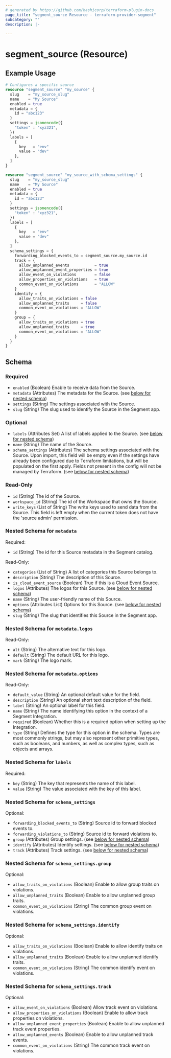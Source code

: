 ```yaml
---
# generated by https://github.com/hashicorp/terraform-plugin-docs
page_title: "segment_source Resource - terraform-provider-segment"
subcategory: ""
description: |-
  
---
```


# segment_source (Resource)



## Example Usage

```terraform
# Configures a specific source
resource "segment_source" "my_source" {
  slug    = "my_source_slug"
  name    = "My Source"
  enabled = true
  metadata = {
    id = "abc123"
  }
  settings = jsonencode({
    "token" : "xyz321",
  })
  labels = [
    {
      key   = "env"
      value = "dev"
    },
  ]
}

resource "segment_source" "my_source_with_schema_settings" {
  slug    = "my_source_slug"
  name    = "My Source"
  enabled = true
  metadata = {
    id = "abc123"
  }
  settings = jsonencode({
    "token" : "xyz321",
  })
  labels = [
    {
      key   = "env"
      value = "dev"
    },
  ]
  schema_settings = {
    forwarding_blocked_events_to = segment_source.my_source.id
    track = {
      allow_unplanned_events           = true
      allow_unplanned_event_properties = true
      allow_event_on_violations        = false
      allow_properties_on_violations   = true
      common_event_on_violations       = "ALLOW"
    }
    identify = {
      allow_traits_on_violations = false
      allow_unplanned_traits     = false
      common_event_on_violations = "ALLOW"
    }
    group = {
      allow_traits_on_violations = true
      allow_unplanned_traits     = true
      common_event_on_violations = "ALLOW"
    }
  }
}
```

<!-- schema generated by tfplugindocs -->
## Schema

### Required

- `enabled` (Boolean) Enable to receive data from the Source.
- `metadata` (Attributes) The metadata for the Source. (see [below for nested schema](#nestedatt--metadata))
- `settings` (String) The settings associated with the Source.
- `slug` (String) The slug used to identify the Source in the Segment app.

### Optional

- `labels` (Attributes Set) A list of labels applied to the Source. (see [below for nested schema](#nestedatt--labels))
- `name` (String) The name of the Source.
- `schema_settings` (Attributes) The schema settings associated with the Source. Upon import, this field will be empty even if the settings have already been configured due to Terraform limitations, but will be populated on the first apply. Fields not present in the config will not be managed by Terraform. (see [below for nested schema](#nestedatt--schema_settings))

### Read-Only

- `id` (String) The id of the Source.
- `workspace_id` (String) The id of the Workspace that owns the Source.
- `write_keys` (List of String) The write keys used to send data from the Source. This field is left empty when the current token does not have the 'source admin' permission.

<a id="nestedatt--metadata"></a>
### Nested Schema for `metadata`

Required:

- `id` (String) The id for this Source metadata in the Segment catalog.

Read-Only:

- `categories` (List of String) A list of categories this Source belongs to.
- `description` (String) The description of this Source.
- `is_cloud_event_source` (Boolean) True if this is a Cloud Event Source.
- `logos` (Attributes) The logos for this Source. (see [below for nested schema](#nestedatt--metadata--logos))
- `name` (String) The user-friendly name of this Source.
- `options` (Attributes List) Options for this Source. (see [below for nested schema](#nestedatt--metadata--options))
- `slug` (String) The slug that identifies this Source in the Segment app.

<a id="nestedatt--metadata--logos"></a>
### Nested Schema for `metadata.logos`

Read-Only:

- `alt` (String) The alternative text for this logo.
- `default` (String) The default URL for this logo.
- `mark` (String) The logo mark.


<a id="nestedatt--metadata--options"></a>
### Nested Schema for `metadata.options`

Read-Only:

- `default_value` (String) An optional default value for the field.
- `description` (String) An optional short text description of the field.
- `label` (String) An optional label for this field.
- `name` (String) The name identifying this option in the context of a Segment Integration.
- `required` (Boolean) Whether this is a required option when setting up the Integration.
- `type` (String) Defines the type for this option in the schema. Types are most commonly strings, but may also represent other primitive types, such as booleans, and numbers, as well as complex types, such as objects and arrays.



<a id="nestedatt--labels"></a>
### Nested Schema for `labels`

Required:

- `key` (String) The key that represents the name of this label.
- `value` (String) The value associated with the key of this label.


<a id="nestedatt--schema_settings"></a>
### Nested Schema for `schema_settings`

Optional:

- `forwarding_blocked_events_to` (String) Source id to forward blocked events to.
- `forwarding_violations_to` (String) Source id to forward violations to.
- `group` (Attributes) Group settings. (see [below for nested schema](#nestedatt--schema_settings--group))
- `identify` (Attributes) Identify settings. (see [below for nested schema](#nestedatt--schema_settings--identify))
- `track` (Attributes) Track settings. (see [below for nested schema](#nestedatt--schema_settings--track))

<a id="nestedatt--schema_settings--group"></a>
### Nested Schema for `schema_settings.group`

Optional:

- `allow_traits_on_violations` (Boolean) Enable to allow group traits on violations.
- `allow_unplanned_traits` (Boolean) Enable to allow unplanned group traits.
- `common_event_on_violations` (String) The common group event on violations.


<a id="nestedatt--schema_settings--identify"></a>
### Nested Schema for `schema_settings.identify`

Optional:

- `allow_traits_on_violations` (Boolean) Enable to allow identify traits on violations.
- `allow_unplanned_traits` (Boolean) Enable to allow unplanned identify traits.
- `common_event_on_violations` (String) The common identify event on violations.


<a id="nestedatt--schema_settings--track"></a>
### Nested Schema for `schema_settings.track`

Optional:

- `allow_event_on_violations` (Boolean) Allow track event on violations.
- `allow_properties_on_violations` (Boolean) Enable to allow track properties on violations.
- `allow_unplanned_event_properties` (Boolean) Enable to allow unplanned track event properties.
- `allow_unplanned_events` (Boolean) Enable to allow unplanned track events.
- `common_event_on_violations` (String) The common track event on violations.

